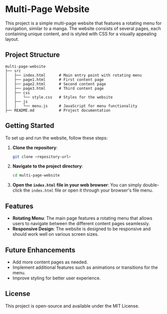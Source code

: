 # Multi-Page Website

This project is a simple multi-page website that features a rotating menu for navigation, similar to a manga. The website consists of several pages, each containing unique content, and is styled with CSS for a visually appealing layout.

## Project Structure

```
multi-page-website
├── src
│   ├── index.html      # Main entry point with rotating menu
│   ├── page1.html      # First content page
│   ├── page2.html      # Second content page
│   ├── page3.html      # Third content page
│   ├── css
│   │   └── style.css   # Styles for the website
│   ├── js
│   │   └── menu.js     # JavaScript for menu functionality
├── README.md           # Project documentation
```

## Getting Started

To set up and run the website, follow these steps:

1. **Clone the repository**:
   ```bash
   git clone <repository-url>
   ```

2. **Navigate to the project directory**:
   ```bash
   cd multi-page-website
   ```

3. **Open the `index.html` file in your web browser**:
   You can simply double-click the `index.html` file or open it through your browser's file menu.

## Features

- **Rotating Menu**: The main page features a rotating menu that allows users to navigate between the different content pages seamlessly.
- **Responsive Design**: The website is designed to be responsive and should work well on various screen sizes.

## Future Enhancements

- Add more content pages as needed.
- Implement additional features such as animations or transitions for the menu.
- Improve styling for better user experience.

## License

This project is open-source and available under the MIT License.